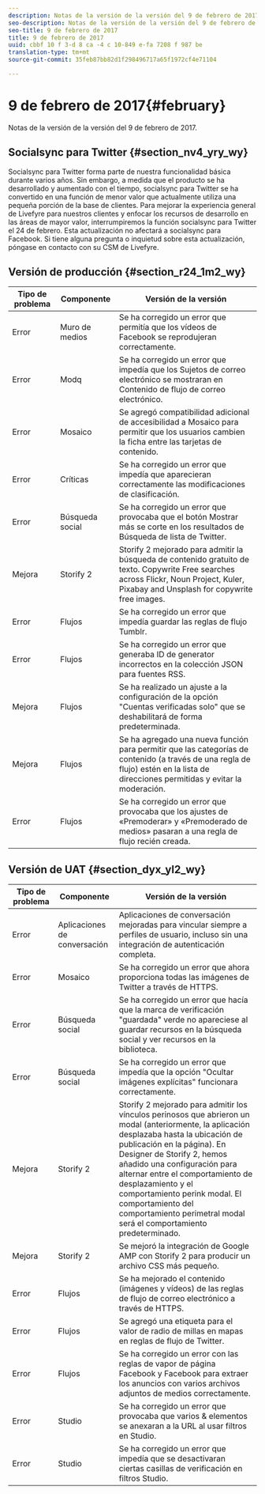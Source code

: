 ```yaml
---
description: Notas de la versión de la versión del 9 de febrero de 2017.
seo-description: Notas de la versión de la versión del 9 de febrero de 2017.
seo-title: 9 de febrero de 2017
title: 9 de febrero de 2017
uuid: cbbf 10 f 3-d 8 ca -4 c 10-849 e-fa 7208 f 987 be
translation-type: tm+mt
source-git-commit: 35feb87bb82d1f298496717a65f1972cf4e71104

---
```



# 9 de febrero de 2017{#february}

Notas de la versión de la versión del 9 de febrero de 2017.

## Socialsync para Twitter {#section_nv4_yry_wy}

Socialsync para Twitter forma parte de nuestra funcionalidad básica durante varios años. Sin embargo, a medida que el producto se ha desarrollado y aumentado con el tiempo, socialsync para Twitter se ha convertido en una función de menor valor que actualmente utiliza una pequeña porción de la base de clientes. Para mejorar la experiencia general de Livefyre para nuestros clientes y enfocar los recursos de desarrollo en las áreas de mayor valor, interrumpiremos la función socialsync para Twitter el 24 de febrero. Esta actualización no afectará a socialsync para Facebook. Si tiene alguna pregunta o inquietud sobre esta actualización, póngase en contacto con su CSM de Livefyre.

## Versión de producción {#section_r24_1m2_wy}

| Tipo de problema | Componente | Versión de la versión |
|--- |--- |--- |
| Error | Muro de medios | Se ha corregido un error que permitía que los vídeos de Facebook se reprodujeran correctamente. |
| Error | Modq | Se ha corregido un error que impedía que los Sujetos de correo electrónico se mostraran en Contenido de flujo de correo electrónico. |
| Error | Mosaico | Se agregó compatibilidad adicional de accesibilidad a Mosaico para permitir que los usuarios cambien la ficha entre las tarjetas de contenido. |
| Error | Críticas | Se ha corregido un error que impedía que aparecieran correctamente las modificaciones de clasificación. |
| Error | Búsqueda social | Se ha corregido un error que provocaba que el botón Mostrar más se corte en los resultados de Búsqueda de lista de Twitter. |
| Mejora | Storify 2 | Storify 2 mejorado para admitir la búsqueda de contenido gratuito de texto. Copywrite Free searches across Flickr, Noun Project, Kuler, Pixabay and Unsplash for copywrite free images. |
| Error | Flujos | Se ha corregido un error que impedía guardar las reglas de flujo Tumblr. |
| Error | Flujos | Se ha corregido un error que generaba ID de generator incorrectos en la colección JSON para fuentes RSS. |
| Mejora | Flujos | Se ha realizado un ajuste a la configuración de la opción &quot;Cuentas verificadas solo&quot; que se deshabilitará de forma predeterminada. |
| Mejora | Flujos | Se ha agregado una nueva función para permitir que las categorías de contenido (a través de una regla de flujo) estén en la lista de direcciones permitidas y evitar la moderación. |
| Error | Flujos | Se ha corregido un error que provocaba que los ajustes de «Premoderar» y «Premoderado de medios» pasaran a una regla de flujo recién creada. |

## Versión de UAT {#section_dyx_yl2_wy}

| Tipo de problema | Componente | Versión de la versión |
|--- |--- |--- |
| Error | Aplicaciones de conversación | Aplicaciones de conversación mejoradas para vincular siempre a perfiles de usuario, incluso sin una integración de autenticación completa. |
| Error | Mosaico | Se ha corregido un error que ahora proporciona todas las imágenes de Twitter a través de HTTPS. |
| Error | Búsqueda social | Se ha corregido un error que hacía que la marca de verificación &quot;guardada&quot; verde no apareciese al guardar recursos en la búsqueda social y ver recursos en la biblioteca. |
| Error | Búsqueda social | Se ha corregido un error que impedía que la opción &quot;Ocultar imágenes explícitas&quot; funcionara correctamente. |
| Mejora | Storify 2 | Storify 2 mejorado para admitir los vínculos perinosos que abrieron un modal (anteriormente, la aplicación desplazaba hasta la ubicación de publicación en la página). En Designer de Storify 2, hemos añadido una configuración para alternar entre el comportamiento de desplazamiento y el comportamiento perink modal. El comportamiento del comportamiento perimetral modal será el comportamiento predeterminado. |
| Mejora | Storify 2 | Se mejoró la integración de Google AMP con Storify 2 para producir un archivo CSS más pequeño. |
| Error | Flujos | Se ha mejorado el contenido (imágenes y vídeos) de las reglas de flujo de correo electrónico a través de HTTPS. |
| Error | Flujos | Se agregó una etiqueta para el valor de radio de millas en mapas en reglas de flujo de Twitter. |
| Error | Flujos | Se ha corregido un error con las reglas de vapor de página Facebook y Facebook para extraer los anuncios con varios archivos adjuntos de medios correctamente. |
| Error | Studio | Se ha corregido un error que provocaba que varios &amp; elementos se anexaran a la URL al usar filtros en Studio. |
| Error | Studio | Se ha corregido un error que impedía que se desactivaran ciertas casillas de verificación en filtros Studio. |

